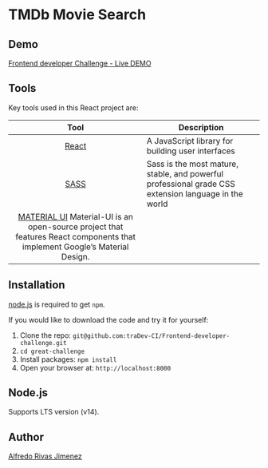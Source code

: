 # TMDb Movie Search

## Demo
[Frontend developer Challenge - Live DEMO](https://reacteng.herokuapp.com/)

## Tools
Key tools used in this React project are:

| Tool             | Description   |
| :-------------:|--------------|
| [React](http://facebook.github.io/react/index.html) | A JavaScript library for building user interfaces |
| [SASS](http://sass-lang.com/) | 	Sass is the most mature, stable, and powerful professional grade CSS extension language in the world |
| [MATERIAL UI](https://material-ui.com/) Material-UI is an open-source project that features React components that implement Google’s Material Design.|

## Installation
[node.js](http://nodejs.org/download/) is required to get ``npm``.

If you would like to download the code and try it for yourself:

1. Clone the repo: `git@github.com:traDev-CI/Frontend-developer-challenge.git`
2. `cd great-challenge`
2. Install packages: `npm install`
4. Open your browser at: `http://localhost:8000`

## Node.js
Supports LTS version (v14).

## Author
[Alfredo Rivas Jimenez]()
